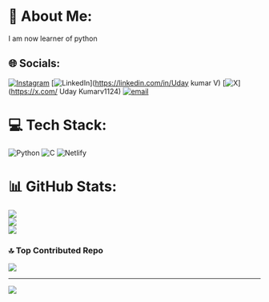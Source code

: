 # 💫 About Me:
I am now learner of python 


## 🌐 Socials:
[![Instagram](https://img.shields.io/badge/Instagram-%23E4405F.svg?logo=Instagram&logoColor=white)](https://instagram.com/uday_kumar_v) [![LinkedIn](https://img.shields.io/badge/LinkedIn-%230077B5.svg?logo=linkedin&logoColor=white)](https://linkedin.com/in/Uday kumar V) [![X](https://img.shields.io/badge/X-black.svg?logo=X&logoColor=white)](https://x.com/ Uday Kumarv1124) [![email](https://img.shields.io/badge/Email-D14836?logo=gmail&logoColor=white)](mailto:udaykumarv.222@gamil.com) 

# 💻 Tech Stack:
![Python](https://img.shields.io/badge/python-3670A0?style=for-the-badge&logo=python&logoColor=ffdd54) ![C](https://img.shields.io/badge/c-%2300599C.svg?style=for-the-badge&logo=c&logoColor=white) ![Netlify](https://img.shields.io/badge/netlify-%23000000.svg?style=for-the-badge&logo=netlify&logoColor=#00C7B7)
# 📊 GitHub Stats:
![](https://github-readme-stats.vercel.app/api?username=udaykumarv01&theme=ocean_dark&hide_border=false&include_all_commits=true&count_private=false)<br/>
![](https://nirzak-streak-stats.vercel.app/?user=udaykumarv01&theme=ocean_dark&hide_border=false)<br/>
![](https://github-readme-stats.vercel.app/api/top-langs/?username=udaykumarv01&theme=ocean_dark&hide_border=false&include_all_commits=true&count_private=false&layout=compact)




### 🔝 Top Contributed Repo
![](https://github-contributor-stats.vercel.app/api?username=udaykumarv01&limit=5&theme=dark&combine_all_yearly_contributions=true)

---
[![](https://visitcount.itsvg.in/api?id=udaykumarv01&icon=6&color=10)](https://visitcount.itsvg.in)

<!-- Proudly created with GPRM ( https://gprm.itsvg.in ) -->
